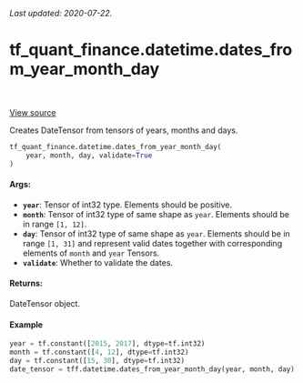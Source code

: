<!--
This file is generated by a tool. Do not edit directly.
For open-source contributions the docs will be updated automatically.
-->

*Last updated: 2020-07-22.*

<div itemscope itemtype="http://developers.google.com/ReferenceObject">
<meta itemprop="name" content="tf_quant_finance.datetime.dates_from_year_month_day" />
<meta itemprop="path" content="Stable" />
</div>

# tf_quant_finance.datetime.dates_from_year_month_day

<!-- Insert buttons and diff -->

<table class="tfo-notebook-buttons tfo-api" align="left">
</table>

<a target="_blank" href="https://github.com/google/tf-quant-finance/blob/master/tf_quant_finance/datetime/date_tensor.py">View source</a>



Creates DateTensor from tensors of years, months and days.

```python
tf_quant_finance.datetime.dates_from_year_month_day(
    year, month, day, validate=True
)
```



<!-- Placeholder for "Used in" -->


#### Args:


* <b>`year`</b>: Tensor of int32 type. Elements should be positive.
* <b>`month`</b>: Tensor of int32 type of same shape as `year`. Elements should be in
  range `[1, 12]`.
* <b>`day`</b>: Tensor of int32 type of same shape as `year`. Elements should be in
  range `[1, 31]` and represent valid dates together with corresponding
  elements of `month` and `year` Tensors.
* <b>`validate`</b>: Whether to validate the dates.


#### Returns:

DateTensor object.


#### Example

```python
year = tf.constant([2015, 2017], dtype=tf.int32)
month = tf.constant([4, 12], dtype=tf.int32)
day = tf.constant([15, 30], dtype=tf.int32)
date_tensor = tff.datetime.dates_from_year_month_day(year, month, day)
```